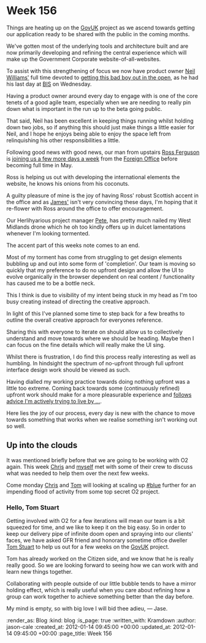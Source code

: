 Week 156
========

Things are heating up on the [GovUK][GovUK] project as we ascend towards getting our application ready to be shared with the public in the coming months.

We've gotten most of the underlying tools and architecture built and are now primarily developing and refining the central experience which will make up the Government Corporate website-of-all-websites.

To assist with this strengthening of focus we now have product owner [Neil Williams'][Neil] full time devoted to [getting this bad boy out in the open](http://neilojwilliams.net/missioncreep/2011/alphagov-fanboy-turns-betagov-infiltrator/), as he had his last day at [BIS](http://www.bis.gov.uk/) on Wednesday.

Having a product owner around every day to engage with is one of the core tenets of a good agile team, especially when we are needing to really pin down what is important in the run up to the beta going public.

That said, Neil has been excellent in keeping things running whilst holding down two jobs, so if anything this should just make things a little easier for Neil, and I hope he enjoys being able to enjoy the space left from relinquishing his other responsibilities a little.

Following good news with good news, our man from upstairs [Ross Ferguson](https://twitter.com/rossferg) is [joining us a few more days a week](http://twitter.com/rossferg/status/157522909932429312) from the [Foreign Office](https://twitter.com/foreignoffice) before becoming full time in May.

Ross is helping us out with developing the international elements the website, he knows his onions from his coconuts.

A guilty pleasure of mine is the joy of having Ross' robust Scottish accent in the office and as [James'][James] isn't very convincing these days, I'm hoping that it re-flower with Ross around the office to offer encouragement.

Our Herlihyarious project manager [Pete][Pete], has pretty much nailed my West Midlands drone which he oh too kindly offers up in dulcet lamentations whenever I'm looking tormented.

The accent part of this weeks note comes to an end.

Most of my torment has come from struggling to get design elements bubbling up and out into some form of 'completion'. Our team is moving so quickly that my preference to do no upfront design and allow the UI to evolve organically in the browser dependent on real content / functionality has caused me to be a bottle neck.

This I think is due to visibility of my intent being stuck in my head as I'm too busy creating instead of directing the creative approach.

In light of this I've planned some time to step back for a few breaths to outline the overall creative approach for everyones reference.

Sharing this with everyone to iterate on should allow us to collectively understand and move towards where we should be heading. Maybe then I can focus on the fine details which will really make the UI sing.

Whilst there is frustration, I do find this process really interesting as well as humbling. In hindsight the spectrum of no-upfront through full upfront interface design work should be viewed as such.

Having dialled my working practice towards doing nothing upfront was a little too extreme. Coming back towards some (continuously refined) upfront work should make for a more pleasurable experience and [follows advice I'm actively trying to live by ...](http://en.wikipedia.org/wiki/Middle_way).

Here lies the joy of our process, every day is new with the chance to move towards something that works when we realise something isn't working out so well.

## Up into the clouds

It was mentioned briefly before that we are going to be working with O2 again. This week [Chris][Chris] and [myself][Jason] met with some of their crew to discuss what was needed to help them over the next few weeks.

Come monday [Chris][Chris] and [Tom][Tom W] will looking at scaling up [#blue][#blue] further for an impending flood of activity from some top secret O2 project.

### Hello, Tom Stuart

Getting involved with O2 for a few iterations will mean our team is a bit squeezed for time, and we like to keep it on the big easy. So in order to keep our delivery pipe of infinite doom open and spraying into our clients' faces, we have asked GFR friend and honorary sometime office dweller [Tom Stuart][Tom S] to help us out for a few weeks on the [GovUK][GovUK] project.

Tom has already worked on the Citizen side, and we know that he is really really good. So we are looking forward to seeing how we can work with and learn new things together.

Collaborating with people outside of our little bubble tends to have a mirror holding effect, which is really useful when you care about refining how a group can work together to achieve something better than the day before.

My mind is empty, so with big love I will bid thee adieu,
&mdash; Jase.

[James]: /james-adam
[GovUK]: /government-single-domain
[Pete]: http://twitter.com/yahoo_pete
[#blue]: /hashblue
[Tom S]: http://experthuman.com
[Neil]: https://twitter.com/neillyneil
[Chris]: /chris-roos
[Jason]: /jason-cale
[Tom W]: /tom-ward

:render_as: Blog
:kind: blog
:is_page: true
:written_with: Kramdown
:author: jason-cale
:created_at: 2012-01-14 09:45:00 +00:00
:updated_at: 2012-01-14 09:45:00 +00:00
:page_title: Week 156